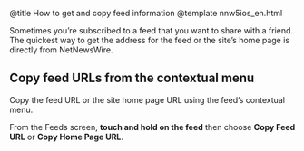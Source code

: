 @title How to get and copy feed information
@template nnw5ios_en.html

Sometimes you’re subscribed to a feed that you want to share with a friend. The quickest way to get the address for the feed or the site’s home page is directly from NetNewsWire.


Copy feed URLs from the contextual menu
---------------------------------------

Copy the feed URL or the site home page URL using the feed’s contextual menu.

From the Feeds screen, **touch and hold on the feed** then choose **Copy Feed URL** or **Copy Home Page URL**.